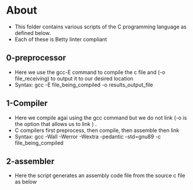 # About #
- This folder contains various scripts of the C programming language as defined below.
- Each of these is Betty linter compliant

## 0-preprocessor ##
- Here we use the gcc-E command to compile the c file and (-o file_receiving) to output it to our desired location
- Syntax: gcc -E file_being_compiled -o results_output_file

## 1-Compiler ##
- Here we compile agai using the gcc command but we do not link (-o is the option that allows us to link ) .
- C compilers first preprocess, then compile, then assemble then link
- Syntax: gcc -Wall -Werror -Wextra -pedantic -std=gnu89 -c file_being_compiled

## 2-assembler ##
- Here the script generates an assembly code file from the source c file as below